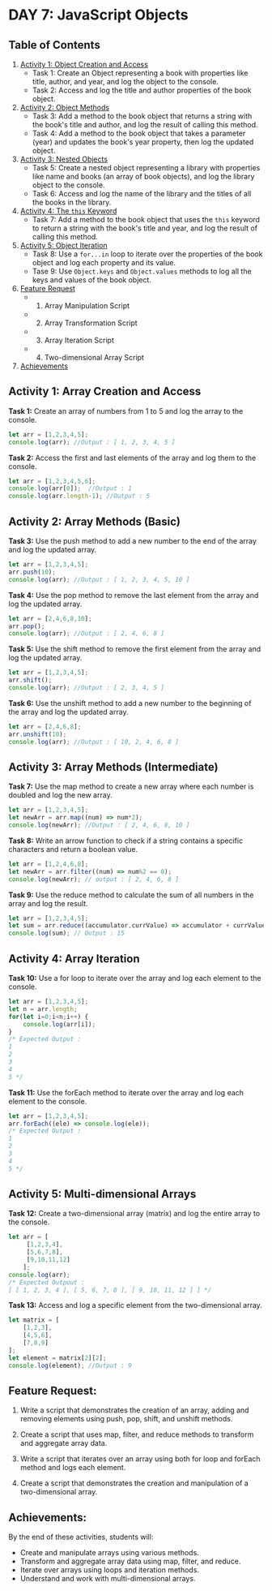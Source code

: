 
# DAY 7: JavaScript Objects

## Table of Contents

1. [Activity 1: Object Creation and Access](#activity-1-object-creation-and-access)
   - Task 1: Create an Object representing a book with properties like title, author, and year, and log the object to the console.
   - Task 2: Access and log the title and author properties of the book object.
2. [Activity 2: Object Methods](#activity-2-object-methods)
   - Task 3: Add a method to the book object that returns a string with the book's title and author, and log the result of calling this method.
   - Task 4: Add a method to the book object that takes a parameter (year) and updates the book's year property, then log the updated object.
3. [Activity 3: Nested Objects](#activity-3-nested-object)
   - Task 5: Create a nested object representing a library with properties like name and books (an array of book objects), and log the library object to the console.
   - Task 6: Access and log the name of the library and the titles of all the books in the library.
4. [Activity 4: The `this` Keyword](#activity-4-the-this-keyword)
   - Task 7: Add a method to the book object that uses the `this` keyword to return a string with the book's title and year, and log the result of calling this method.
5. [Activity 5: Object Iteration](#activity-5-object-iteration)
   - Task 8: Use a `for...in` loop to iterate over the properties of the book object and log each property and its value.
   - Tase 9: Use `Object.keys` and `Object.values` methods to log all the keys and values of the book object.
6. [Feature Request](#feature-request)
   - 1. Array Manipulation Script
   - 2. Array Transformation Script
   - 3. Array Iteration Script
   - 4. Two-dimensional Array Script
7. [Achievements](#achievements)

## Activity 1: Array Creation and Access

**Task 1:** Create an array of numbers from 1 to 5 and log the array to the console.

```javascript
let arr = [1,2,3,4,5];
console.log(arr); //Output : [ 1, 2, 3, 4, 5 ]
```

**Task 2:** Access the first and last elements of the array and log them to the console.

```javascript
let arr = [1,2,3,4,5,6];
console.log(arr[0]);  //Output : 1
console.log(arr.length-1); //Output : 5
```

## Activity 2: Array Methods (Basic)

**Task 3:** Use the push method to add a new number to the end of the array and log the updated array.

```javascript
let arr = [1,2,3,4,5];
arr.push(10);
console.log(arr); //Output : [ 1, 2, 3, 4, 5, 10 ]
```

**Task 4:** Use the pop method to remove the last element from the array and log the updated array.

```javascript
let arr = [2,4,6,8,10];
arr.pop();
console.log(arr); //Output : [ 2, 4, 6, 8 ]
```

**Task 5:** Use the shift method to remove the first element from the array and log the updated array.

```javascript
let arr = [1,2,3,4,5];
arr.shift();
console.log(arr); //Output : [ 2, 3, 4, 5 ]
```

**Task 6:** Use the unshift method to add a new number to the beginning of the array and log the updated array.

```javascript
let arr = [2,4,6,8];
arr.unshift(10);
console.log(arr); //Output : [ 10, 2, 4, 6, 8 ]
```

## Activity 3: Array Methods (Intermediate)

**Task 7:** Use the map method to create a new array where each number is doubled and log the new array.

```javascript
let arr = [1,2,3,4,5];
let newArr = arr.map((num) => num*2);
console.log(newArr); //Output : [ 2, 4, 6, 8, 10 ]
```

**Task 8:** Write an arrow function to check if a string contains a specific characters and return a boolean value.

```javascript
let arr = [1,2,4,6,8];
let newArr = arr.filter((num) => num%2 == 0);
console.log(newArr); // output : [ 2, 4, 6, 8 ]
```

**Task 9:** Use the reduce method to calculate the sum of all numbers in the array and log the result.

```javascript
let arr = [1,2,3,4,5];
let sum = arr.reduce((accumulator,currValue) => accumulator + currValue)
console.log(sum); // Output : 15
```

## Activity 4: Array Iteration

**Task 10:** Use a for loop to iterate over the array and log each element to the console.

```javascript
let arr = [1,2,3,4,5];
let n = arr.length;
for(let i=0;i<n;i++) {
    console.log(arr[i]);
}
/* Expected Output : 
1
2
3
4
5 */
```

**Task 11:** Use the forEach method to iterate over the array and log each element to the console.

```javascript
let arr = [1,2,3,4,5];
arr.forEach((ele) => console.log(ele));
/* Expected Output : 
1
2
3
4
5 */
```

## Activity 5: Multi-dimensional Arrays

**Task 12:** Create a two-dimensional array (matrix) and log the entire array to the console.

```javascript
let arr = [
     [1,2,3,4],
     [5,6,7,8],
     [9,10,11,12]
    ];
console.log(arr);
/* Expected Outpuut : 
[ [ 1, 2, 3, 4 ], [ 5, 6, 7, 8 ], [ 9, 10, 11, 12 ] ] */
```

**Task 13:** Access and log a specific element from the two-dimensional array.

```javascript
let matrix = [
    [1,2,3],
    [4,5,6],
    [7,8,9]
];
let element = matrix[2][2];
console.log(element); //Output : 9
```

## Feature Request:

1. Write a script that demonstrates the creation of an array, adding and removing elements using push, pop, shift, and unshift methods.

2. Create a script that uses map, filter, and reduce methods to transform and aggregate array data.

3. Write a script that iterates over an array using both for loop and forEach method and logs each element.

4. Create a script that demonstrates the creation and manipulation of a two-dimensional array.


## Achievements:

By the end of these activities, students will:

- Create and manipulate arrays using various methods.
- Transform and aggregate array data using map, filter, and reduce.
- Iterate over arrays using loops and iteration methods.
- Understand and work with multi-dimensional arrays.
